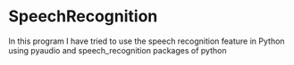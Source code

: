 # SpeechRecognition
In this program I have tried to use the speech recognition feature in Python using pyaudio and speech_recognition packages of python
